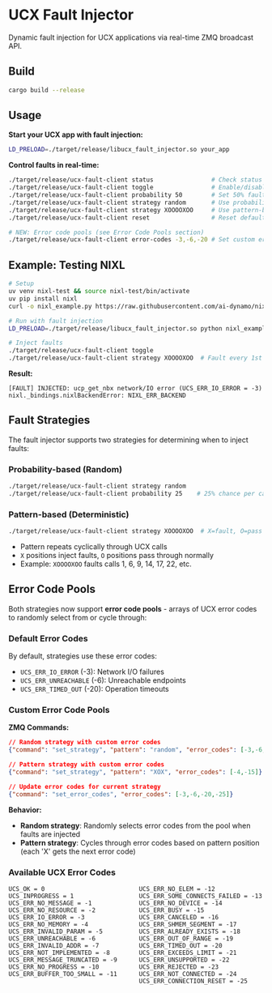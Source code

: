# UCX Fault Injector

Dynamic fault injection for UCX applications via real-time ZMQ broadcast API.

## Build

```bash
cargo build --release
```

## Usage

**Start your UCX app with fault injection:**
```bash
LD_PRELOAD=./target/release/libucx_fault_injector.so your_app
```

**Control faults in real-time:**
```bash
./target/release/ucx-fault-client status                # Check status
./target/release/ucx-fault-client toggle                # Enable/disable
./target/release/ucx-fault-client probability 50        # Set 50% fault rate
./target/release/ucx-fault-client strategy random       # Use probability-based faults
./target/release/ucx-fault-client strategy XOOOOXOO     # Use pattern-based faults
./target/release/ucx-fault-client reset                 # Reset defaults

# NEW: Error code pools (see Error Code Pools section)
./target/release/ucx-fault-client error-codes -3,-6,-20 # Set custom error codes
```

## Example: Testing NIXL

```bash
# Setup
uv venv nixl-test && source nixl-test/bin/activate
uv pip install nixl
curl -o nixl_example.py https://raw.githubusercontent.com/ai-dynamo/nixl/refs/tags/0.6.0/examples/python/nixl_api_example.py

# Run with fault injection
LD_PRELOAD=./target/release/libucx_fault_injector.so python nixl_example.py &

# Inject faults
./target/release/ucx-fault-client toggle
./target/release/ucx-fault-client strategy XOOOOXOO  # Fault every 1st and 6th call
```

**Result:**
```
[FAULT] INJECTED: ucp_get_nbx network/IO error (UCS_ERR_IO_ERROR = -3)
nixl._bindings.nixlBackendError: NIXL_ERR_BACKEND
```

## Fault Strategies

The fault injector supports two strategies for determining when to inject faults:

### Probability-based (Random)
```bash
./target/release/ucx-fault-client strategy random
./target/release/ucx-fault-client probability 25    # 25% chance per call
```

### Pattern-based (Deterministic)
```bash
./target/release/ucx-fault-client strategy XOOOOXOO  # X=fault, O=pass
```
- Pattern repeats cyclically through UCX calls
- `X` positions inject faults, `O` positions pass through normally
- Example: `XOOOOXOO` faults calls 1, 6, 9, 14, 17, 22, etc.

## Error Code Pools

Both strategies now support **error code pools** - arrays of UCX error codes to randomly select from or cycle through:

### Default Error Codes
By default, strategies use these error codes:
- `UCS_ERR_IO_ERROR` (-3): Network I/O failures
- `UCS_ERR_UNREACHABLE` (-6): Unreachable endpoints
- `UCS_ERR_TIMED_OUT` (-20): Operation timeouts

### Custom Error Code Pools

**ZMQ Commands:**
```json
// Random strategy with custom error codes
{"command": "set_strategy", "pattern": "random", "error_codes": [-3,-6,-20]}

// Pattern strategy with custom error codes
{"command": "set_strategy", "pattern": "XOX", "error_codes": [-4,-15]}

// Update error codes for current strategy
{"command": "set_error_codes", "error_codes": [-3,-6,-20,-25]}
```

**Behavior:**
- **Random strategy**: Randomly selects error codes from the pool when faults are injected
- **Pattern strategy**: Cycles through error codes based on pattern position (each 'X' gets the next error code)

### Available UCX Error Codes
```
UCS_OK = 0                          UCS_ERR_NO_ELEM = -12
UCS_INPROGRESS = 1                  UCS_ERR_SOME_CONNECTS_FAILED = -13
UCS_ERR_NO_MESSAGE = -1             UCS_ERR_NO_DEVICE = -14
UCS_ERR_NO_RESOURCE = -2            UCS_ERR_BUSY = -15
UCS_ERR_IO_ERROR = -3               UCS_ERR_CANCELED = -16
UCS_ERR_NO_MEMORY = -4              UCS_ERR_SHMEM_SEGMENT = -17
UCS_ERR_INVALID_PARAM = -5          UCS_ERR_ALREADY_EXISTS = -18
UCS_ERR_UNREACHABLE = -6            UCS_ERR_OUT_OF_RANGE = -19
UCS_ERR_INVALID_ADDR = -7           UCS_ERR_TIMED_OUT = -20
UCS_ERR_NOT_IMPLEMENTED = -8        UCS_ERR_EXCEEDS_LIMIT = -21
UCS_ERR_MESSAGE_TRUNCATED = -9      UCS_ERR_UNSUPPORTED = -22
UCS_ERR_NO_PROGRESS = -10           UCS_ERR_REJECTED = -23
UCS_ERR_BUFFER_TOO_SMALL = -11      UCS_ERR_NOT_CONNECTED = -24
                                    UCS_ERR_CONNECTION_RESET = -25
```
